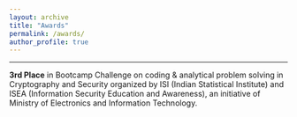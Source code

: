 ```yaml
---
layout: archive
title: "Awards"
permalink: /awards/
author_profile: true
---
```


---
**3rd Place** in Bootcamp Challenge on coding & analytical problem solving in Cryptography and Security organized by ISI (Indian Statistical Institute) and ISEA (Information Security Education and Awareness), an initiative of Ministry of Electronics and Information Technology. 
